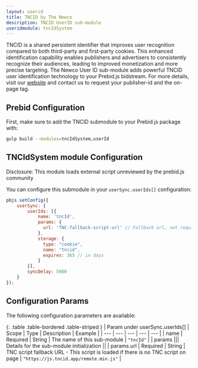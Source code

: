 ```yaml
---
layout: userid
title: TNCID by The Newco
description: TNCID UserID sub-module
useridmodule: tncIdSystem
---
```


TNCID is a shared persistent identifier that improves user recognition compared to both third-party and first-party cookies. This enhanced identification capability enables publishers and advertisers to consistently recognize their audiences, leading to improved monetization and more precise targeting.  The Newco User ID sub-module adds powerful TNCID user identification technology to your Prebid.js bidstream. 
For more details, visit our <a href="https://www.thenewco.tech">website</a> and contact us to request your publisher-id and the on-page tag.

## Prebid Configuration

First, make sure to add the TNCID submodule to your Prebid.js package with: 

```bash
gulp build --modules=tncIdSystem,userId
```

## TNCIdSystem module Configuration 

Disclosure: This module loads external script unreviewed by the prebid.js community

You can configure this submodule in your `userSync.userIds[]` configuration:

```javascript
pbjs.setConfig({
    userSync: {
        userIds: [{
            name: 'tncId',
            params: {
              url: 'TNC-fallback-script-url' // Fallback url, not required if onpage tag is present (ask TNC for it)
            },
            storage: {
              type: "cookie",
              name: "tncid",
              expires: 365 // in days
            }
        }],
        syncDelay: 5000
    }
});
```

## Configuration Params

The following configuration parameters are available:

{: .table .table-bordered .table-striped }
| Param under userSync.userIds[] | Scope | Type | Description | Example |
| --- | --- | --- | --- | --- |
| name | Required | String | The name of this sub-module | `"tncId"` |
| params ||| Details for the sub-module initialization ||
| params.url | Required | String | TNC script fallback URL - This script is loaded if there is no TNC script on page | `"https://js.tncid.app/remote.min.js"` |
